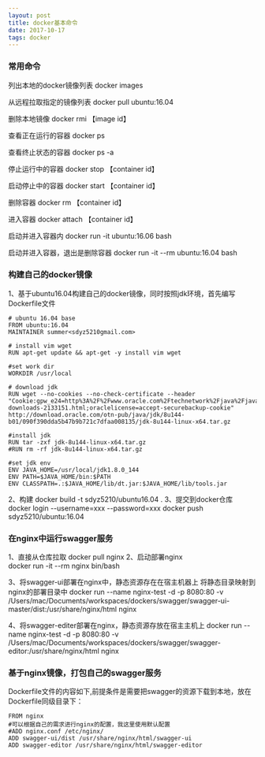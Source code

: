 ```yaml
---
layout: post  
title: docker基本命令
date: 2017-10-17 
tags: docker
--- 
```


### 常用命令


列出本地的docker镜像列表
docker images

从远程拉取指定的镜像列表
docker pull ubuntu:16.04

删除本地镜像
docker rmi 【image id】

查看正在运行的容器
docker ps

查看终止状态的容器
docker ps -a

停止运行中的容器
docker stop 【container id】

启动停止中的容器
docker start 【container id】

删除容器
docker rm 【container id】

进入容器
docker attach 【container id】

启动并进入容器内
docker run -it ubuntu:16.06 bash

启动并进入容器，退出是删除容器
docker run -it --rm ubuntu:16.04 bash

### 构建自己的docker镜像

1、基于ubuntu16.04构建自己的docker镜像，同时按照jdk环境，首先编写Dockerfile文件

```
# ubuntu 16.04 base
FROM ubuntu:16.04
MAINTAINER summer<sdyz5210gmail.com>

# install vim wget
RUN apt-get update && apt-get -y install vim wget

#set work dir
WORKDIR /usr/local

# download jdk
RUN wget --no-cookies --no-check-certificate --header "Cookie:gpw_e24=http%3A%2F%2Fwww.oracle.com%2Ftechnetwork%2Fjava%2Fjavase%2Fdownloads%2Fjdk8-downloads-2133151.html;oraclelicense=accept-securebackup-cookie" http://download.oracle.com/otn-pub/java/jdk/8u144-b01/090f390dda5b47b9b721c7dfaa008135/jdk-8u144-linux-x64.tar.gz

#install jdk
RUN tar -zxf jdk-8u144-linux-x64.tar.gz
#RUN rm -rf jdk-8u144-linux-x64.tar.gz

#set jdk env
ENV JAVA_HOME=/usr/local/jdk1.8.0_144
ENV PATH=$JAVA_HOME/bin:$PATH
ENV CLASSPATH=.:$JAVA_HOME/lib/dt.jar:$JAVA_HOME/lib/tools.jar

```

2、构建
docker build -t sdyz5210/ubuntu16.04 .
3、提交到docker仓库
docker login --username=xxx --password=xxx
docker push sdyz5210/ubuntu:16.04

### 在nginx中运行swagger服务

1、直接从仓库拉取
docker pull nginx
2、启动部署nginx   
docker run -it --rm nginx bin/bash

3、将swagger-ui部署在nginx中，静态资源存在在宿主机器上
将静态目录映射到nginx的部署目录中
docker run --name nginx-test -d -p 8080:80 -v /Users/mac/Documents/workspaces/dockers/swagger/swagger-ui-master/dist:/usr/share/nginx/html nginx

4、将swagger-editer部署在nginx，静态资源存放在宿主主机上
docker run --name nginx-test -d -p 8080:80 -v /Users/mac/Documents/workspaces/dockers/swagger/swagger-editor:/usr/share/nginx/html nginx

### 基于nginx镜像，打包自己的swagger服务

Dockerfile文件的内容如下,前提条件是需要把swagger的资源下载到本地，放在Dockerfile同级目录下：


```
FROM nginx
#可以根据自己的需求进行nginx的配置，我这里使用默认配置
#ADD nginx.conf /etc/nginx/
ADD swagger-ui/dist /usr/share/nginx/html/swagger-ui
ADD swagger-editor /usr/share/nginx/html/swagger-editor

```